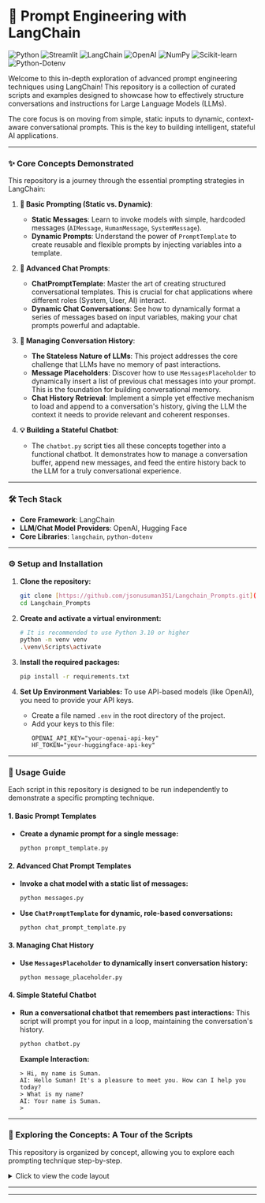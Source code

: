 # 🚀 Prompt Engineering with LangChain

![Python](https://img.shields.io/badge/Python-3.10-blue?style=for-the-badge&logo=python)
![Streamlit](https://img.shields.io/badge/Streamlit-FF4B4B?style=for-the-badge&logo=streamlit) ![LangChain](https://img.shields.io/badge/LangChain-0086CB?style=for-the-badge&logo=langchain) ![OpenAI](https://img.shields.io/badge/OpenAI-412991?style=for-the-badge&logo=openai) ![NumPy](https://img.shields.io/badge/NumPy-013243?style=for-the-badge&logo=numpy) ![Scikit-learn](https://img.shields.io/badge/scikit--learn-F7931E?style=for-the-badge&logo=scikit-learn) ![Python-Dotenv](https://img.shields.io/badge/Python--Dotenv-EFC538?style=for-the-badge)

Welcome to this in-depth exploration of advanced prompt engineering techniques using LangChain! This repository is a collection of curated scripts and examples designed to showcase how to effectively structure conversations and instructions for Large Language Models (LLMs).

The core focus is on moving from simple, static inputs to dynamic, context-aware conversational prompts. This is the key to building intelligent, stateful AI applications.

---

### ✨ Core Concepts Demonstrated

This repository is a journey through the essential prompting strategies in LangChain:

1.  **🤖 Basic Prompting (Static vs. Dynamic)**:
    -   **Static Messages**: Learn to invoke models with simple, hardcoded messages (`AIMessage`, `HumanMessage`, `SystemMessage`).
    -   **Dynamic Prompts**: Understand the power of `PromptTemplate` to create reusable and flexible prompts by injecting variables into a template.

2.  **💬 Advanced Chat Prompts**:
    -   **ChatPromptTemplate**: Master the art of creating structured conversational templates. This is crucial for chat applications where different roles (System, User, AI) interact.
    -   **Dynamic Chat Conversations**: See how to dynamically format a series of messages based on input variables, making your chat prompts powerful and adaptable.

3.  **🧠 Managing Conversation History**:
    -   **The Stateless Nature of LLMs**: This project addresses the core challenge that LLMs have no memory of past interactions.
    -   **Message Placeholders**: Discover how to use `MessagesPlaceholder` to dynamically insert a list of previous chat messages into your prompt. This is the foundation for building conversational memory.
    -   **Chat History Retrieval**: Implement a simple yet effective mechanism to load and append to a conversation's history, giving the LLM the context it needs to provide relevant and coherent responses.

4.  **💡 Building a Stateful Chatbot**:
    -   The `chatbot.py` script ties all these concepts together into a functional chatbot. It demonstrates how to manage a conversation buffer, append new messages, and feed the entire history back to the LLM for a truly conversational experience.

---

### 🛠️ Tech Stack

-   **Core Framework**: LangChain
-   **LLM/Chat Model Providers**: OpenAI, Hugging Face
-   **Core Libraries**: `langchain`, `python-dotenv`

---

### ⚙️ Setup and Installation

1.  **Clone the repository:**
    ```bash
    git clone [https://github.com/jsonusuman351/Langchain_Prompts.git](https://github.com/jsonusuman351/Langchain_Prompts.git)
    cd Langchain_Prompts
    ```

2.  **Create and activate a virtual environment:**
    ```bash
    # It is recommended to use Python 3.10 or higher
    python -m venv venv
    .\venv\Scripts\activate
    ```

3.  **Install the required packages:**
    ```bash
    pip install -r requirements.txt
    ```

4.  **Set Up Environment Variables:**
    To use API-based models (like OpenAI), you need to provide your API keys.
    -   Create a file named `.env` in the root directory of the project.
    -   Add your keys to this file:
        ```env
        OPENAI_API_KEY="your-openai-api-key"
        HF_TOKEN="your-huggingface-api-key"
        ```

---

### 🚀 Usage Guide

Each script in this repository is designed to be run independently to demonstrate a specific prompting technique.

#### 1. Basic Prompt Templates

-   **Create a dynamic prompt for a single message:**
    ```bash
    python prompt_template.py
    ```

#### 2. Advanced Chat Prompt Templates

-   **Invoke a chat model with a static list of messages:**
    ```bash
    python messages.py
    ```
-   **Use `ChatPromptTemplate` for dynamic, role-based conversations:**
    ```bash
    python chat_prompt_template.py
    ```

#### 3. Managing Chat History

-   **Use `MessagesPlaceholder` to dynamically insert conversation history:**
    ```bash
    python message_placeholder.py
    ```

#### 4. Simple Stateful Chatbot

-   **Run a conversational chatbot that remembers past interactions:**
    This script will prompt you for input in a loop, maintaining the conversation's history.
    ```bash
    python chatbot.py
    ```
    **Example Interaction:**
    ```
    > Hi, my name is Suman.
    AI: Hello Suman! It's a pleasure to meet you. How can I help you today?
    > What is my name?
    AI: Your name is Suman.
    >
    ```

---

### 🔬 Exploring the Concepts: A Tour of the Scripts

This repository is organized by concept, allowing you to explore each prompting technique step-by-step.

<details>
<summary>Click to view the code layout</summary>

```
Langchain_Prompts/
│
├── prompt_template.py         # Demonstrates fundamental prompt templates
├── messages.py                # Shows static, role-based messaging
├── chat_prompt_template.py    # Focuses on dynamic chat prompts
├── message_placeholder.py     # Implements chat history retrieval
├── chatbot.py                 # A simple chatbot with conversational memory
├── requirements.txt
├── .env                       # (need to create this for API keys)
└── README.md
```
</details>

---

---